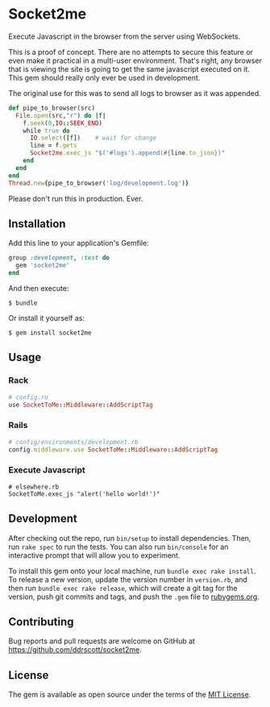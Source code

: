 # Socket2me

Execute Javascript in the browser from the server using WebSockets.

This is a proof of concept. There are no attempts to secure this feature or
even make it practical in a multi-user environment. That's right, any browser
that is viewing the site is going to get the same javascript executed on it.
This gem should really only ever be used in development.

The original use for this was to send all logs to browser as it was appended.

```ruby
def pipe_to_browser(src)
  File.open(src,"r") do |f|
    f.seek(0,IO::SEEK_END)
    while true do
      IO.select([f])    # wait for change
      line = f.gets
      Socket2me.exec_js "$('#logs').append(#{line.to_json})"
    end
  end
end
Thread.new{pipe_to_browser('log/development.log')}
```

Please don't run this in production. Ever.

## Installation

Add this line to your application's Gemfile:

```ruby
group :development, :test do
  gem 'socket2me'
end
```

And then execute:

    $ bundle

Or install it yourself as:

    $ gem install socket2me

## Usage

### Rack

```ruby
# config.ru
use SocketToMe::Middleware::AddScriptTag
```

### Rails
```ruby
# config/environments/development.rb
config.middleware.use SocketToMe::Middleware::AddScriptTag
```

### Execute Javascript

```
# elsewhere.rb
SocketToMe.exec_js "alert('hello world!')"
```

## Development

After checking out the repo, run `bin/setup` to install dependencies. Then, run `rake spec` to run the tests. You can also run `bin/console` for an interactive prompt that will allow you to experiment.

To install this gem onto your local machine, run `bundle exec rake install`. To release a new version, update the version number in `version.rb`, and then run `bundle exec rake release`, which will create a git tag for the version, push git commits and tags, and push the `.gem` file to [rubygems.org](https://rubygems.org).

## Contributing

Bug reports and pull requests are welcome on GitHub at https://github.com/ddrscott/socket2me.


## License

The gem is available as open source under the terms of the [MIT License](http://opensource.org/licenses/MIT).

